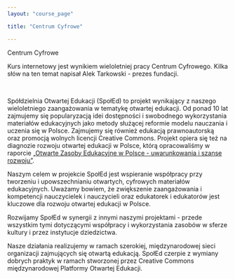 ```yaml
---
layout: "course_page"

title: "Centrum Cyfrowe"

---
```


<div class="text-center screen-title">
Centrum Cyfrowe
</div>

<div class="screen-content">
  <p>Kurs internetowy jest wynikiem wieloletniej pracy Centrum Cyfrowego. Kilka słów na ten temat napisał Alek Tarkowski - prezes fundacji.</p> 
  &nbsp;
<p>Spółdzielnia Otwartej Edukacji (SpołEd) to projekt wynikający z naszego wieloletniego zaangażowania w tematykę otwartej edukacji. Od ponad 10 lat zajmujemy się popularyzacją idei dostępności i swobodnego wykorzystania materiałów edukacyjnych jako metody służącej reformie modelu nauczania i uczenia się w Polsce. Zajmujemy się również edukacją prawnoautorską oraz promocją wolnych licencji Creative Commons. Projekt opiera się też na diagnozie rozwoju otwartej edukacji w Polsce, którą opracowaliśmy w raporcie <a class="content-link" href="https://ngoteka.pl/bitstream/handle/item/345/OZE-w-PL-uwarunkowania-i-szanse-rozwoju.pdf?sequence=1">&bdquo;Otwarte Zasoby Edukacyjne w Polsce - uwarunkowania i szanse rozwoju&rdquo;</a>. </p>
  <p>Naszym celem w projekcie SpołEd jest wspieranie współpracy przy tworzeniu i upowszechnianiu otwartych, cyfrowych materiałów edukacyjnych. Uważamy bowiem, że zwiększenie zaangażowania i kompetencji nauczycielek i nauczycieli oraz edukatorek i edukatorów jest kluczowe dla rozwoju otwartej edukacji w Polsce.
</p> 
  <p>Rozwijamy SpołEd w synergii z innymi naszymi projektami - przede wszystkim tymi dotyczącymi współpracy i wykorzystania zasobów w sferze kultury i przez instytucje dziedzictwa. 
</p>
  <p>Nasze działania realizujemy w ramach szerokiej, międzynarodowej sieci organizacji zajmujących się otwartą edukacją. SpołEd czerpie z wymiany dobrych praktyk w ramach stworzonej przez Creative Commons międzynarodowej Platformy Otwartej Edukacji.</p>

</div> 
